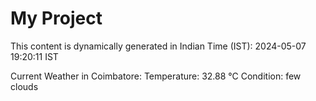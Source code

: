 # My Project

This content is dynamically generated in Indian Time (IST): 2024-05-07 19:20:11 IST


Current Weather in Coimbatore:
Temperature: 32.88 °C
Condition: few clouds
